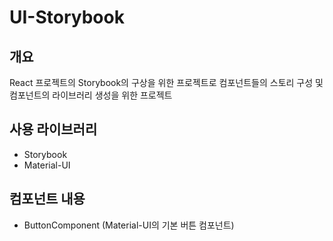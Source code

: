 # UI-Storybook

## 개요

React 프로젝트의 Storybook의 구상을 위한 프로젝트로 컴포넌트들의 스토리 구성 및 컴포넌트의 라이브러리 생성을 위한 프로젝트

## 사용 라이브러리

- Storybook
- Material-UI

## 컴포넌트 내용

- ButtonComponent (Material-UI의 기본 버튼 컴포넌트)
